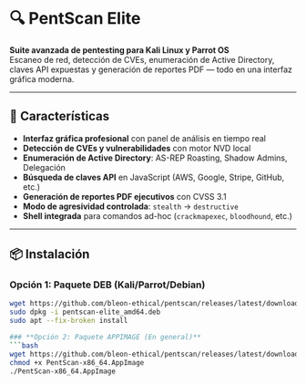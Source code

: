 # 🔍 PentScan Elite

**Suite avanzada de pentesting para Kali Linux y Parrot OS**  
Escaneo de red, detección de CVEs, enumeración de Active Directory, claves API expuestas y generación de reportes PDF — todo en una interfaz gráfica moderna.

---

## 🚀 Características

- **Interfaz gráfica profesional** con panel de análisis en tiempo real
- **Detección de CVEs y vulnerabilidades** con motor NVD local
- **Enumeración de Active Directory**: AS-REP Roasting, Shadow Admins, Delegación
- **Búsqueda de claves API** en JavaScript (AWS, Google, Stripe, GitHub, etc.)
- **Generación de reportes PDF ejecutivos** con CVSS 3.1
- **Modo de agresividad controlada**: `stealth` → `destructive`
- **Shell integrada** para comandos ad-hoc (`crackmapexec`, `bloodhound`, etc.)

---

## 📦 Instalación

### Opción 1: Paquete DEB (Kali/Parrot/Debian)
```bash
wget https://github.com/bleon-ethical/pentscan/releases/latest/download/pentscan_amd64.deb
sudo dpkg -i pentscan-elite_amd64.deb
sudo apt --fix-broken install

### **Opción 2: Paquete APPIMAGE (En general)**
```bash
wget https://github.com/bleon-ethical/pentscan/releases/latest/download/PentScanElite-x86_64.AppImage
chmod +x PentScan-x86_64.AppImage
./PentScan-x86_64.AppImage
